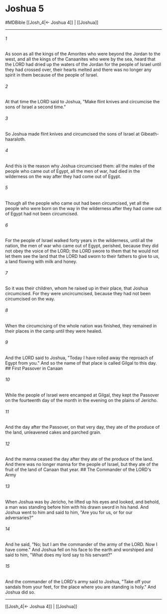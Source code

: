 # Joshua 5
#MDBible
[[Josh_4|← Joshua 4]] | [[Joshua]]

***

###### 1 

As soon as all the kings of the Amorites who were beyond the Jordan to the west, and all the kings of the Canaanites who were by the sea, heard that the LORD had dried up the waters of the Jordan for the people of Israel until they had crossed over, their hearts melted and there was no longer any spirit in them because of the people of Israel. 

###### 2 

At that time the LORD said to Joshua, "Make flint knives and circumcise the sons of Israel a second time." 

###### 3 

So Joshua made flint knives and circumcised the sons of Israel at Gibeath-haaraloth. 

###### 4 

And this is the reason why Joshua circumcised them: all the males of the people who came out of Egypt, all the men of war, had died in the wilderness on the way after they had come out of Egypt. 

###### 5 

Though all the people who came out had been circumcised, yet all the people who were born on the way in the wilderness after they had come out of Egypt had not been circumcised. 

###### 6 

For the people of Israel walked forty years in the wilderness, until all the nation, the men of war who came out of Egypt, perished, because they did not obey the voice of the LORD; the LORD swore to them that he would not let them see the land that the LORD had sworn to their fathers to give to us, a land flowing with milk and honey. 

###### 7 

So it was their children, whom he raised up in their place, that Joshua circumcised. For they were uncircumcised, because they had not been circumcised on the way. 

###### 8 

When the circumcising of the whole nation was finished, they remained in their places in the camp until they were healed. 

###### 9 

And the LORD said to Joshua, "Today I have rolled away the reproach of Egypt from you." And so the name of that place is called Gilgal to this day. ## First Passover in Canaan 

###### 10 

While the people of Israel were encamped at Gilgal, they kept the Passover on the fourteenth day of the month in the evening on the plains of Jericho. 

###### 11 

And the day after the Passover, on that very day, they ate of the produce of the land, unleavened cakes and parched grain. 

###### 12 

And the manna ceased the day after they ate of the produce of the land. And there was no longer manna for the people of Israel, but they ate of the fruit of the land of Canaan that year. ## The Commander of the LORD's Army 

###### 13 

When Joshua was by Jericho, he lifted up his eyes and looked, and behold, a man was standing before him with his drawn sword in his hand. And Joshua went to him and said to him, "Are you for us, or for our adversaries?" 

###### 14 

And he said, "No; but I am the commander of the army of the LORD. Now I have come." And Joshua fell on his face to the earth and worshiped and said to him, "What does my lord say to his servant?" 

###### 15 

And the commander of the LORD's army said to Joshua, "Take off your sandals from your feet, for the place where you are standing is holy." And Joshua did so. 

***

[[Josh_4|← Joshua 4]] | [[Joshua]]
